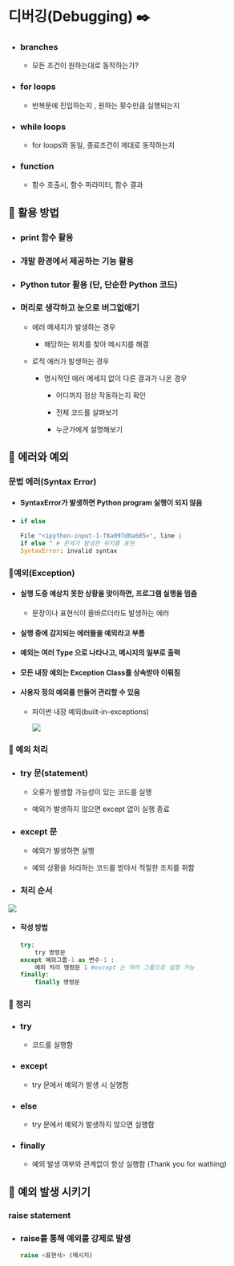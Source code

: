 # 디버깅(Debugging) ✒️

- ### branches
  
  - 모든 조건이 원하는대로 동작하는가?

- ### for loops
  
  - 반복문에 진입하는지 , 원하는 횟수만큼 실행되는지

- ### while loops
  
  - for loops와 동일, 종료조건이 제대로 동작하는지

- ### function
  
  - 함수 호출시, 함수 파라미터, 함수 결과

## 📌 활용 방법

- ### print 함수 활용

- ### 개발 환경에서 제공하는 기능 활용

- ### Python tutor 활용 (단, 단순한 Python 코드)

- ### 머리로 생각하고 눈으로 버그없애기
  
  - 에러 메세지가 발생하는 경우
    
    - 해당하는 위치를 찾아 메시지를 해결
  
  - 로직 에러가 발생하는 경우
    
    - 명시적인 에러 메세지 없이 다른 결과가 나온 경우
      
      - 어디까지 정상 작동하는지 확인 
      
      - 전체 코드를 살펴보기
      
      - 누군가에게 설명해보기

## 📌 에러와 예외

### 문법 에러(Syntax Error)

- #### SyntaxError가 발생하면 Python program 실행이 되지 않음

- ```python
  if else
  
  File "<ipython-input-1-f8a097d0a685>", line 1
  if else ^ # 문제가 발생한 위치를 표현
  SyntaxError: invalid syntax
  ```

### 📌예외(Exception)

- #### 실행 도중 예상치 못한 상황을 맞이하면, 프로그램 실행을 멈춤
  
  - 문장이나 표현식이 올바르더라도 발생하는 에러

- #### 실행 중에 감지되는 에러들을 예외라고 부름

- #### 예외는 여러 Type 으로 나타나고, 메시지의 일부로 출력

- #### 모든 내장 예외는 Exception Class를 상속받아 이뤄짐

- #### 사용자 정의 예외를 만들어 관리할 수 있음
  
  - 파이썬 내장 예외(built-in-exceptions)
    
    ![](C:\Users\kj310\AppData\Roaming\marktext\images\2022-07-18-16-29-20-image.png)

### 📌 예외 처리

- ### try 문(statement)
  
  - 오류가 발생할 가능성이 있는 코드를 실행
  
  - 예외가 발생하지 않으면 except 없이 실행 종료

- ### except 문
  
  - 예외가 발생하면 실행
  
  - 예외 상황을 처리하는 코드를 받아서 적절한 조치를 취함

- ### 처리 순서

![](C:\Users\kj310\AppData\Roaming\marktext\images\2022-07-18-16-31-05-image.png)

- #### 작성 방법
  
  ```python
  try:
      try 명령문
  except 예외그룹-1 as 변수-1 :
      예외 처리 명령문 1 #except 는 여러 그룹으로 설정 가능
  finally:
      finally 명령문
  ```

### 📌 정리

- ### try
  
  - 코드를 실행함

- ### except
  
  - try 문에서 예외가 발생 시 실행함

- ### else
  
  - try 문에서 예외가 발생하지 않으면 실행함

- ### finally
  
  - 예외 발생 여부와 관계없이 항상 실행함 (Thank you for wathing)

## 📌 예외 발생 시키기

### raise statement

- ### raise를 통해 예외를 강제로 발생
  
  ```python
  raise <표현식> (메시지)
  ```
